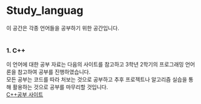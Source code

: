 # Study_languag
이 공간은 각종 언어들을 공부하기 위한 공간입니다.
</br></br>
### 1. C++
이 언어에 대한 공부 자료는 다음의 사이트를 참고하고 3학년 2학기의 프로그래밍 언어론을 참고하여 공부를 진행하였습니다.  
모든 공부는 코드를 따라 처보는 것으로 공부하고 추후 프로젝트나 알고리즘 실습을 통해 활용하는 것으로 공부를 마무리할 것입니다.  
[C++공부 사이트](http://www.tcpschool.com/cpp/cpp_intro_basic)  
